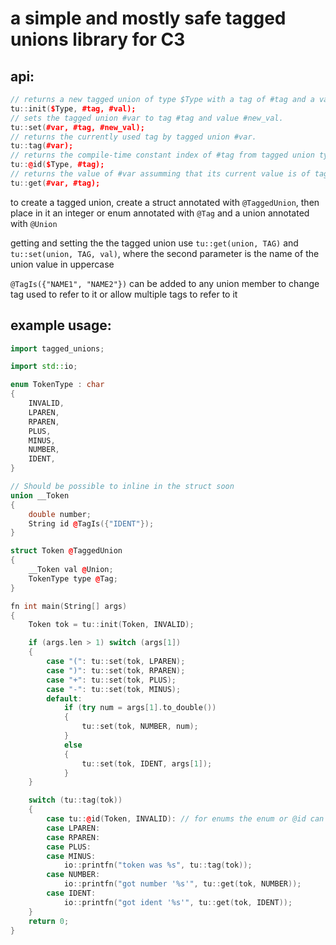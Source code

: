 # a simple and mostly safe tagged unions library for C3

## api:
```cpp
// returns a new tagged union of type $Type with a tag of #tag and a value of #val. #tag must be the name of the union member converted to uppercase or a name specified by `@TagIs`.
tu::init($Type, #tag, #val);
// sets the tagged union #var to tag #tag and value #new_val.
tu::set(#var, #tag, #new_val);
// returns the currently used tag by tagged union #var.
tu::tag(#var);
// returns the compile-time constant index of #tag from tagged union type $Type. this is meant to be compared to tu::tag(#var) in a switch or if statement. not needed for tagged unions with enum tags
tu::@id($Type, #tag);
// returns the value of #var assumming that its current value is of tag #tag, will panic in safe mode if this is not true
tu::get(#var, #tag);
```

to create a tagged union, create a struct annotated with `@TaggedUnion`, then place in it an integer or enum annotated with `@Tag` and a union annotated with `@Union`

getting and setting the the tagged union use `tu::get(union, TAG)` and `tu::set(union, TAG, val)`, where the second parameter is the name of the union value in uppercase

`@TagIs({"NAME1", "NAME2"})` can be added to any union member to change tag used to refer to it or allow multiple tags to refer to it

## example usage:
```cpp
import tagged_unions;

import std::io;

enum TokenType : char
{
	INVALID,
	LPAREN,
	RPAREN,
	PLUS,
	MINUS,
	NUMBER,
	IDENT,
}

// Should be possible to inline in the struct soon
union __Token
{
	double number;
	String id @TagIs({"IDENT"});
}

struct Token @TaggedUnion
{
	__Token val @Union;
	TokenType type @Tag;
}

fn int main(String[] args)
{
	Token tok = tu::init(Token, INVALID);

	if (args.len > 1) switch (args[1])
	{
		case "(": tu::set(tok, LPAREN);
		case ")": tu::set(tok, RPAREN);
		case "+": tu::set(tok, PLUS);
		case "-": tu::set(tok, MINUS);
		default:
			if (try num = args[1].to_double())
			{
				tu::set(tok, NUMBER, num);
			}
			else
			{
				tu::set(tok, IDENT, args[1]);
			}
	}

	switch (tu::tag(tok))
	{
		case tu::@id(Token, INVALID): // for enums the enum or @id can be used, for integer types @id *must* be used
		case LPAREN:
		case RPAREN:
		case PLUS:
		case MINUS:
			io::printfn("token was %s", tu::tag(tok));
		case NUMBER:
			io::printfn("got number '%s'", tu::get(tok, NUMBER));
		case IDENT:
			io::printfn("got ident '%s'", tu::get(tok, IDENT));
	}
	return 0;
}
```
